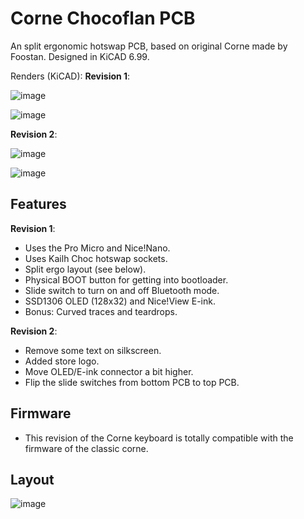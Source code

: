 # Corne Chocoflan PCB
An split ergonomic hotswap PCB, based on original Corne made by Foostan. Designed in KiCAD 6.99.

Renders (KiCAD):
**Revision 1**:

![image](https://user-images.githubusercontent.com/24840279/234547939-35d3ea51-211d-40ef-853d-7c4da5bede73.png)

![image](https://user-images.githubusercontent.com/24840279/234548040-83c95140-f2b1-4fc9-a47e-54c64b6f824b.png)

**Revision 2**:

![image](https://github-production-user-asset-6210df.s3.amazonaws.com/24840279/250262636-61374427-7776-47d4-b0f8-cc99ea8cb30b.png)

![image](https://github-production-user-asset-6210df.s3.amazonaws.com/24840279/250262684-a827de30-891b-4e85-a59e-82d9c1e70f95.png)


## Features
**Revision 1**:
- Uses the Pro Micro and Nice!Nano.
- Uses Kailh Choc hotswap sockets.
- Split ergo layout (see below).
- Physical BOOT button for getting into bootloader.
- Slide switch to turn on and off Bluetooth mode.
- SSD1306 OLED (128x32) and Nice!View E-ink.
- Bonus: Curved traces and teardrops.

**Revision 2**:
- Remove some text on silkscreen.
- Added store logo.
- Move OLED/E-ink connector a bit higher.
- Flip the slide switches from bottom PCB to top PCB.

## Firmware
- This revision of the Corne keyboard is totally compatible with the firmware of the classic corne.

## Layout

![image](https://user-images.githubusercontent.com/24840279/232987373-6986482f-4673-4b58-9e21-869257d4bc7d.png)

